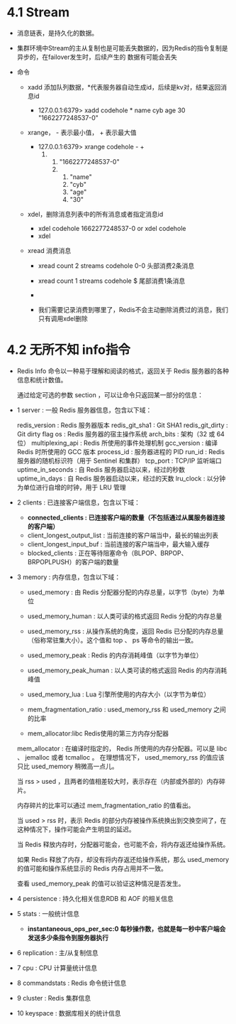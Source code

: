 # 4.1 Stream
- 消息链表，是持久化的数据。
- 集群环境中Stream的主从复制也是可能丢失数据的，因为Redis的指令复制是异步的，在failover发生时，后续产生的
数据有可能会丢失

- 命令
    - xadd 添加队列数据，*代表服务器自动生成id，后续是kv对，结果返回消息id
        - 127.0.0.1:6379> xadd codehole * name cyb age 30
          "1662277248537-0"   
          
    - xrange， - 表示最小值， + 表示最大值      
        - 127.0.0.1:6379> xrange codehole - +
          1) 1) "1662277248537-0"
             2) 1) "name"
                2) "cyb"
                3) "age"
                4) "30" 

    - xdel，删除消息列表中的所有消息或者指定消息id
        - xdel codehole 1662277248537-0  or  xdel codehole
        - xdel
    - xread 消费消息
        - xread count 2 streams codehole 0-0  头部消费2条消息
        - xread count 1 streams codehole $    尾部消费1条消息
        - 
        
        - 我们需要记录消费到哪里了，Redis不会主动删除消费过的消息，我们只有调用xdel删除
        
        
        
        
# 4.2 无所不知 info指令
- Redis Info 命令以一种易于理解和阅读的格式，返回关于 Redis 服务器的各种信息和统计数值。
  
  通过给定可选的参数 section ，可以让命令只返回某一部分的信息：
  
- 1 server : 一般 Redis 服务器信息，包含以下域：
  
  redis_version : Redis 服务器版本
  redis_git_sha1 : Git SHA1
  redis_git_dirty : Git dirty flag
  os : Redis 服务器的宿主操作系统
  arch_bits : 架构（32 或 64 位）
  multiplexing_api : Redis 所使用的事件处理机制
  gcc_version : 编译 Redis 时所使用的 GCC 版本
  process_id : 服务器进程的 PID
  run_id : Redis 服务器的随机标识符（用于 Sentinel 和集群）
  tcp_port : TCP/IP 监听端口
  uptime_in_seconds : 自 Redis 服务器启动以来，经过的秒数
  uptime_in_days : 自 Redis 服务器启动以来，经过的天数
  lru_clock : 以分钟为单位进行自增的时钟，用于 LRU 管理
- 2 clients : 已连接客户端信息，包含以下域：
    - **connected_clients : 已连接客户端的数量（不包括通过从属服务器连接的客户端）**
    - client_longest_output_list : 当前连接的客户端当中，最长的输出列表
    - client_longest_input_buf : 当前连接的客户端当中，最大输入缓存
    - blocked_clients : 正在等待阻塞命令（BLPOP、BRPOP、BRPOPLPUSH）的客户端的数量
- 3 memory : 内存信息，包含以下域：
    - used_memory : 由 Redis 分配器分配的内存总量，以字节（byte）为单位
    - used_memory_human : 以人类可读的格式返回 Redis 分配的内存总量
    - used_memory_rss : 从操作系统的角度，返回 Redis 已分配的内存总量（俗称常驻集大小）。这个值和 top 、 ps 等命令的输出一致。
    - used_memory_peak : Redis 的内存消耗峰值（以字节为单位）
    - used_memory_peak_human : 以人类可读的格式返回 Redis 的内存消耗峰值
    - used_memory_lua : Lua 引擎所使用的内存大小（以字节为单位）
    - mem_fragmentation_ratio : used_memory_rss 和 used_memory 之间的比率
    
    - mem_allocator:libc  Redis使用的第三方内存分配器

  mem_allocator : 在编译时指定的， Redis 所使用的内存分配器。可以是 libc 、 jemalloc 或者 tcmalloc 。
  在理想情况下， used_memory_rss 的值应该只比 used_memory 稍微高一点儿。
  
  当 rss > used ，且两者的值相差较大时，表示存在（内部或外部的）内存碎片。
  
  内存碎片的比率可以通过 mem_fragmentation_ratio 的值看出。
  
  当 used > rss 时，表示 Redis 的部分内存被操作系统换出到交换空间了，在这种情况下，操作可能会产生明显的延迟。
  
  当 Redis 释放内存时，分配器可能会，也可能不会，将内存返还给操作系统。
  
  如果 Redis 释放了内存，却没有将内存返还给操作系统，那么 used_memory 的值可能和操作系统显示的 Redis 内存占用并不一致。
  
  查看 used_memory_peak 的值可以验证这种情况是否发生。
  
- 4 persistence : 持久化相关信息RDB 和 AOF 的相关信息
  
- 5 stats : 一般统计信息
    - **instantaneous_ops_per_sec:0   每秒操作数，也就是每一秒中客户端会发送多少条指令到服务器执行**
  
- 6 replication : 主/从复制信息
  
- 7 cpu : CPU 计算量统计信息
  
- 8 commandstats : Redis 命令统计信息
  
- 9   cluster : Redis 集群信息
  
- 10   keyspace : 数据库相关的统计信息